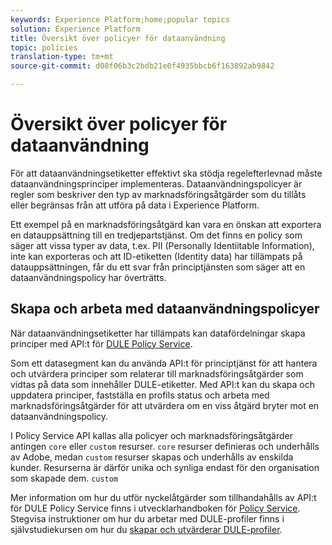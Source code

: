 ```yaml
---
keywords: Experience Platform;home;popular topics
solution: Experience Platform
title: Översikt över policyer för dataanvändning
topic: policies
translation-type: tm+mt
source-git-commit: d08f06b3c2bdb21e0f4935bbcb6f163892ab9842

---
```



# Översikt över policyer för dataanvändning

För att dataanvändningsetiketter effektivt ska stödja regelefterlevnad måste dataanvändningsprinciper implementeras. Dataanvändningspolicyer är regler som beskriver den typ av marknadsföringsåtgärder som du tillåts eller begränsas från att utföra på data i Experience Platform.

Ett exempel på en marknadsföringsåtgärd kan vara en önskan att exportera en datauppsättning till en tredjepartstjänst. Om det finns en policy som säger att vissa typer av data, t.ex. PII (Personally Identiitable Information), inte kan exporteras och att ID-etiketten (Identity data) har tillämpats på datauppsättningen, får du ett svar från principtjänsten som säger att en dataanvändningspolicy har överträtts.

## Skapa och arbeta med dataanvändningspolicyer

När dataanvändningsetiketter har tillämpats kan datafördelningar skapa principer med API:t för [DULE Policy Service](https://www.adobe.io/apis/experienceplatform/home/api-reference.html#!acpdr/swagger-specs/dule-policy-service.yaml).

Som ett datasegment kan du använda API:t för principtjänst för att hantera och utvärdera principer som relaterar till marknadsföringsåtgärder som vidtas på data som innehåller DULE-etiketter. Med API:t kan du skapa och uppdatera principer, fastställa en profils status och arbeta med marknadsföringsåtgärder för att utvärdera om en viss åtgärd bryter mot en dataanvändningspolicy.

I Policy Service API kallas alla policyer och marknadsföringsåtgärder antingen `core` eller `custom` resurser. `core` resurser definieras och underhålls av Adobe, medan `custom` resurser skapas och underhålls av enskilda kunder. Resurserna är därför unika och synliga endast för den organisation som skapade dem. `custom`

Mer information om hur du utför nyckelåtgärder som tillhandahålls av API:t för DULE Policy Service finns i utvecklarhandboken för [Policy Service](../api/getting-started.md). Stegvisa instruktioner om hur du arbetar med DULE-profiler finns i självstudiekursen om hur du [skapar och utvärderar DULE-profiler](create.md).
